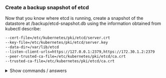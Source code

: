 ### Create a backup snapshot of etcd

Now that you know where etcd is running, create a snapshot of the datastore at /backup/etcd-snapshot.db using the information obtained from kubectl describe:

```bash
--cert-file=/etc/kubernetes/pki/etcd/server.crt
--key-file=/etc/kubernetes/pki/etcd/server.key
--data-dir=/var/lib/etcd
--listen-client-urls=https://127.0.0.1:2379,https://172.30.1.2:2379
--peer-trusted-ca-file=/etc/kubernetes/pki/etcd/ca.crt
--trusted-ca-file=/etc/kubernetes/pki/etcd/ca.crt
```

<details>
<summary>Show commands / answers</summary>
<p>

```bash
# First, we create the folder backup/
mkdir -p /backup/

# Next, We create the snapshot
ETCDCTL_API=3 etcdctl snapshot save /backup/etcd-snapshot.db --endpoints=https://172.30.1.2:2379 --cert=/etc/kubernetes/pki/etcd/server.crt --key=/etc/kubernetes/pki/etcd/server.key  --cacert=/etc/kubernetes/pki/etcd/ca.crt

```

</p>
</details>
